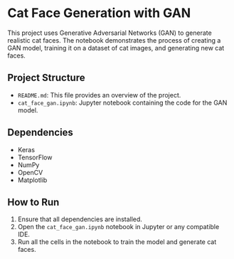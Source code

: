 # Cat Face Generation with GAN

This project uses Generative Adversarial Networks (GAN) to generate realistic cat faces. The notebook demonstrates the process of creating a GAN model, training it on a dataset of cat images, and generating new cat faces.

## Project Structure

- `README.md`: This file provides an overview of the project.
- `cat_face_gan.ipynb`: Jupyter notebook containing the code for the GAN model.

## Dependencies

- Keras
- TensorFlow
- NumPy
- OpenCV
- Matplotlib

## How to Run

1. Ensure that all dependencies are installed.
2. Open the `cat_face_gan.ipynb` notebook in Jupyter or any compatible IDE.
3. Run all the cells in the notebook to train the model and generate cat faces.
